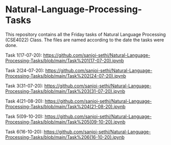 # Natural-Language-Processing-Tasks
This repository contains all the Friday tasks of Natural Language Processing (CSE4022) Class. The files are named according to the date the tasks were done.


Task 1(17-07-20): https://github.com/sanjoi-sethi/Natural-Language-Processing-Tasks/blob/main/Task%201(17-07-20).ipynb


Task 2(24-07-20): https://github.com/sanjoi-sethi/Natural-Language-Processing-Tasks/blob/main/Task%202(24-07-20).ipynb


Task 3(31-07-20): https://github.com/sanjoi-sethi/Natural-Language-Processing-Tasks/blob/main/Task%203(31-07-20).ipynb


Task 4(21-08-20): https://github.com/sanjoi-sethi/Natural-Language-Processing-Tasks/blob/main/Task%204(21-08-20).ipynb


Task 5(09-10-20): https://github.com/sanjoi-sethi/Natural-Language-Processing-Tasks/blob/main/Task%205(09-10-20).ipynb


Task 6(16-10-20): https://github.com/sanjoi-sethi/Natural-Language-Processing-Tasks/blob/main/Task%206(16-10-20).ipynb
